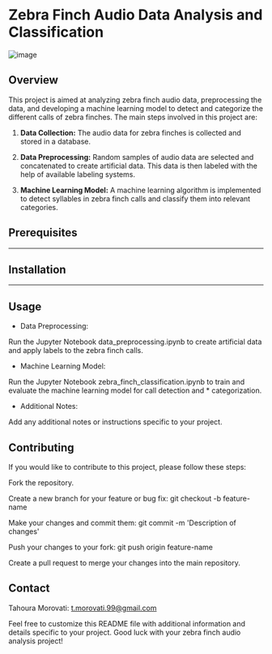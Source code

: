 # Zebra Finch Audio Data Analysis and Classification

![image](https://github.com/tmorovati/Bird-Garden-Zebra-finch-/assets/47552594/325b5956-e5d7-4aa8-8169-c8e561f8c393)

## Overview
This project is aimed at analyzing zebra finch audio data, preprocessing the data, and developing a machine learning model to detect and categorize the different calls of zebra finches. The main steps involved in this project are:

1. **Data Collection:** The audio data for zebra finches is collected and stored in a database.

2. **Data Preprocessing:** Random samples of audio data are selected and concatenated to create artificial data. This data is then labeled with the help of available labeling systems.

3. **Machine Learning Model:** A machine learning algorithm is implemented to detect syllables in zebra finch calls and classify them into relevant categories.

## Prerequisites
----------------
## Installation
---------------

## Usage
* Data Preprocessing:

Run the Jupyter Notebook data_preprocessing.ipynb to create artificial data and apply labels to the zebra finch calls.
* Machine Learning Model:

Run the Jupyter Notebook zebra_finch_classification.ipynb to train and evaluate the machine learning model for call detection and * categorization.

* Additional Notes:

Add any additional notes or instructions specific to your project.
   
## Contributing

If you would like to contribute to this project, please follow these steps:

Fork the repository.

Create a new branch for your feature or bug fix: git checkout -b feature-name

Make your changes and commit them: git commit -m 'Description of changes'

Push your changes to your fork: git push origin feature-name

Create a pull request to merge your changes into the main repository.

## Contact
Tahoura Morovati: t.morovati.99@gmail.com

Feel free to customize this README file with additional information and details specific to your project. Good luck with your zebra finch audio analysis project!

